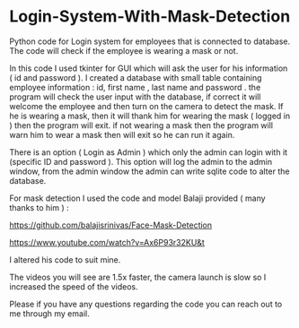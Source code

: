 # Login-System-With-Mask-Detection
Python code for Login system for employees that is connected to database. The code will check if the employee is wearing a mask or not.




In this code I used tkinter for GUI which will ask the user for his information ( id and password ).
I created a database with small table containing employee information : id, first name , last name and password .
the program will check the user input with the database, if correct it will welcome the employee and then turn on the camera to detect the mask.
If he is wearing a mask, then it will thank him for wearing the mask ( logged in ) then the program will exit. 
if not wearing a mask then the program will warn him to wear a mask then will exit so he can run it again.


There is an option ( Login as Admin )  which only the admin can login with it (specific ID and password ).
This option will log the admin to the admin window, from the admin window the admin can write sqlite code to alter the database.

For mask detection I used the code and model Balaji provided ( many thanks to him ) :

https://github.com/balajisrinivas/Face-Mask-Detection

https://www.youtube.com/watch?v=Ax6P93r32KU&t

I altered his code to suit mine.

The videos you will see are 1.5x faster, the camera launch is slow so I increased the speed of the videos.

Please if you have any questions regarding the code you can reach out to me through my email.
